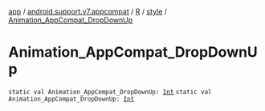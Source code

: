 [app](../../../index.md) / [android.support.v7.appcompat](../../index.md) / [R](../index.md) / [style](index.md) / [Animation_AppCompat_DropDownUp](.)

# Animation_AppCompat_DropDownUp

`static val Animation_AppCompat_DropDownUp: `[`Int`](https://kotlinlang.org/api/latest/jvm/stdlib/kotlin/-int/index.html)
`static val Animation_AppCompat_DropDownUp: `[`Int`](https://kotlinlang.org/api/latest/jvm/stdlib/kotlin/-int/index.html)
